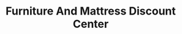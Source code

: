 ---
title: "Furniture And Mattress Discount Center"
url: /salem/furniture-and-mattress-discount-center/
shop: furniture
---